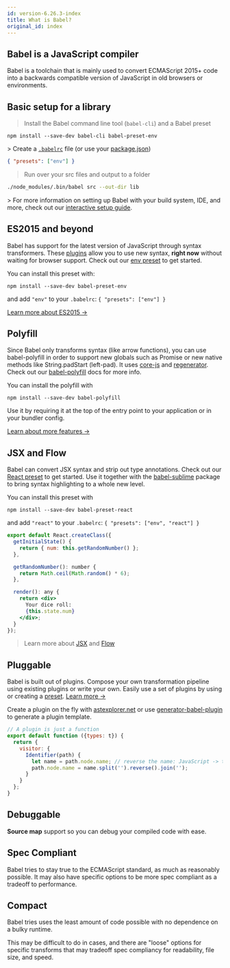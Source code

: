 ```yaml
---
id: version-6.26.3-index
title: What is Babel?
original_id: index
---
```


## Babel is a JavaScript compiler

Babel is a toolchain that is mainly used to convert ECMAScript 2015+ code into a backwards compatible version of JavaScript in old browsers or environments.

## Basic setup for a library  

> Install the Babel command line tool (`babel-cli`) and a Babel preset

```shell
npm install --save-dev babel-cli babel-preset-env
```

\> Create a [`.babelrc`](babelrc.md) file (or use your [package.json](babelrc.md#use-via-packagejson))

```json
{ "presets": ["env"] }
```

> Run over your src files and output to a folder

```sh
./node_modules/.bin/babel src --out-dir lib
```

\> For more information on setting up Babel with your build system, IDE, and more, check out our [interactive setup guide](/setup.html).

ES2015 and beyond
-----------------

Babel has support for the latest version of JavaScript through syntax transformers. These [plugins](plugins.md) allow you to use new syntax, **right now** without waiting for browser support. Check out our [env preset](preset-env.md) to get started.

You can install this preset with:

```shell
npm install --save-dev babel-preset-env
```

and add `"env"` to your `.babelrc`: `{ "presets": ["env"] }`

[Learn more about ES2015 →](learn.md)

Polyfill
--------

Since Babel only transforms syntax (like arrow functions), you can use babel-polyfill in order to support new globals such as Promise or new native methods like String.padStart (left-pad). It uses [core-js](https://github.com/zloirock/core-js) and [regenerator](https://facebook.github.io/regenerator/). Check out our [babel-polyfill](/docs/usage/polyfill) docs for more info.

You can install the polyfill with

```shell
npm install --save-dev babel-polyfill
```

Use it by requiring it at the top of the entry point to your application or in your bundler config.

[Learn about more features →](https://github.com/zloirock/core-js#index)

JSX and Flow
------------

Babel can convert JSX syntax and strip out type annotations. Check out our [React preset](preset-react.md) to get started. Use it together with the [babel-sublime](https://github.com/babel/babel-sublime) package to bring syntax highlighting to a whole new level.

You can install this preset with

```shell
npm install --save-dev babel-preset-react
```

and add `"react"` to your `.babelrc`: `{ "presets": ["env", "react"] }`

```jsx
export default React.createClass({
  getInitialState() {
    return { num: this.getRandomNumber() };
  },

  getRandomNumber(): number {
    return Math.ceil(Math.random() * 6);
  },

  render(): any {
    return <div>
      Your dice roll:
      {this.state.num}
    </div>;
  }
});
```

> Learn more about [JSX](https://facebook.github.io/jsx/) and [Flow](http://flowtype.org/)

Pluggable
---------

Babel is built out of plugins. Compose your own transformation pipeline using existing plugins or write your own. Easily use a set of plugins by using or creating a [preset](plugins.md#presets). [Learn more →](plugins.md)

Create a plugin on the fly with [astexplorer.net](https://astexplorer.net/#/KJ8AjD6maa) or use [generator-babel-plugin](https://github.com/babel/generator-babel-plugin) to generate a plugin template.

```javascript
// A plugin is just a function
export default function ({types: t}) {
  return {
    visitor: {
      Identifier(path) {
        let name = path.node.name; // reverse the name: JavaScript -> tpircSavaJ
        path.node.name = name.split('').reverse().join('');
      }
    }
  };
}
```

Debuggable
----------

**Source map** support so you can debug your compiled code with ease.

Spec Compliant
--------

Babel tries to stay true to the ECMAScript standard, as much as reasonably possible. It may also have specific options to be more spec compliant as a tradeoff to performance.

Compact
--------

Babel tries uses the least amount of code possible with no dependence on a bulky runtime.

This may be difficult to do in cases, and there are "loose" options for specific transforms that may tradeoff spec compliancy for readability, file size, and speed.
